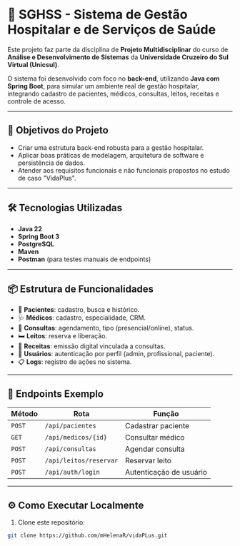 # 💉 SGHSS - Sistema de Gestão Hospitalar e de Serviços de Saúde

Este projeto faz parte da disciplina de **Projeto Multidisciplinar** do curso de **Análise e Desenvolvimento de Sistemas** da **Universidade Cruzeiro do Sul Virtual (Unicsul)**.

O sistema foi desenvolvido com foco no **back-end**, utilizando **Java com Spring Boot**, para simular um ambiente real de gestão hospitalar, integrando cadastro de pacientes, médicos, consultas, leitos, receitas e controle de acesso.

---

## 🎯 Objetivos do Projeto

- Criar uma estrutura back-end robusta para a gestão hospitalar.
- Aplicar boas práticas de modelagem, arquitetura de software e persistência de dados.
- Atender aos requisitos funcionais e não funcionais propostos no estudo de caso "VidaPlus".

---

## 🛠️ Tecnologias Utilizadas

- **Java 22**
- **Spring Boot 3**
- **PostgreSQL**
- **Maven**
- **Postman** (para testes manuais de endpoints)

---

## 📦 Estrutura de Funcionalidades

- 👤 **Pacientes**: cadastro, busca e histórico.
- 🩺 **Médicos**: cadastro, especialidade, CRM.
- 📅 **Consultas**: agendamento, tipo (presencial/online), status.
- 🛏️ **Leitos**: reserva e liberação.
- 📄 **Receitas**: emissão digital vinculada a consultas.
- 🔐 **Usuários**: autenticação por perfil (admin, profissional, paciente).
- 📋 **Logs**: registro de ações no sistema.

---

## 📌 Endpoints Exemplo

| Método | Rota | Função |
|--------|------|--------|
| `POST` | `/api/pacientes` | Cadastrar paciente |
| `GET`  | `/api/medicos/{id}` | Consultar médico |
| `POST` | `/api/consultas` | Agendar consulta |
| `POST` | `/api/leitos/reservar` | Reservar leito |
| `POST` | `/api/auth/login` | Autenticação de usuário |

---

## ⚙️ Como Executar Localmente

1. Clone este repositório:
```bash
git clone https://github.com/mHelenaR/vidaPLus.git
